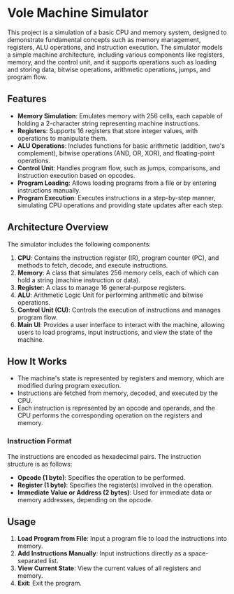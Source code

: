 # Vole Machine Simulator

This project is a simulation of a basic CPU and memory system, designed to demonstrate fundamental concepts such as memory management, registers, ALU operations, and instruction execution. The simulator models a simple machine architecture, including various components like registers, memory, and the control unit, and it supports operations such as loading and storing data, bitwise operations, arithmetic operations, jumps, and program flow.

## Features

- **Memory Simulation**: Emulates memory with 256 cells, each capable of holding a 2-character string representing machine instructions.
- **Registers**: Supports 16 registers that store integer values, with operations to manipulate them.
- **ALU Operations**: Includes functions for basic arithmetic (addition, two's complement), bitwise operations (AND, OR, XOR), and floating-point operations.
- **Control Unit**: Handles program flow, such as jumps, comparisons, and instruction execution based on opcodes.
- **Program Loading**: Allows loading programs from a file or by entering instructions manually.
- **Program Execution**: Executes instructions in a step-by-step manner, simulating CPU operations and providing state updates after each step.

## Architecture Overview

The simulator includes the following components:

1. **CPU**: Contains the instruction register (IR), program counter (PC), and methods to fetch, decode, and execute instructions.
2. **Memory**: A class that simulates 256 memory cells, each of which can hold a string (machine instruction or data).
3. **Register**: A class to manage 16 general-purpose registers.
4. **ALU**: Arithmetic Logic Unit for performing arithmetic and bitwise operations.
5. **Control Unit (CU)**: Controls the execution of instructions and manages program flow.
6. **Main UI**: Provides a user interface to interact with the machine, allowing users to load programs, input instructions, and view the state of the machine.

## How It Works

- The machine's state is represented by registers and memory, which are modified during program execution.
- Instructions are fetched from memory, decoded, and executed by the CPU.
- Each instruction is represented by an opcode and operands, and the CPU performs the corresponding operation on the registers and memory.

### Instruction Format

The instructions are encoded as hexadecimal pairs. The instruction structure is as follows:
- **Opcode (1 byte)**: Specifies the operation to be performed.
- **Register (1 byte)**: Specifies the register(s) involved in the operation.
- **Immediate Value or Address (2 bytes)**: Used for immediate data or memory addresses, depending on the opcode.

## Usage

1. **Load Program from File**: Input a program file to load the instructions into memory.
2. **Add Instructions Manually**: Input instructions directly as a space-separated list.
3. **View Current State**: View the current values of all registers and memory.
4. **Exit**: Exit the program.

